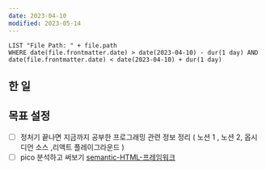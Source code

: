 ```yaml
---
date: 2023-04-10
modified: 2023-05-14
---
```


```dataview
LIST "File Path: " + file.path
WHERE date(file.frontmatter.date) > date(2023-04-10) - dur(1 day) AND date(file.frontmatter.date) < date(2023-04-10) + dur(1 day)
```

## 한 일

## 목표 설정

- [ ] 정처기 끝나면 지금까지 공부한 프로그래밍 관련 정보 정리 ( 노션 1 , 노션 2, 옵시디언 소스 ,리액트 플레이그라운드 )
- [ ] pico 분석하고 써보기 [semantic-HTML-프레임워크](../../../site/develop/semantic-HTML-프레임워크)
